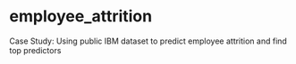 # employee_attrition
Case Study: Using public IBM dataset to predict employee attrition and find top predictors
